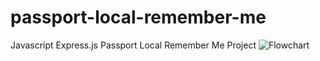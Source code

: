 # passport-local-remember-me
Javascript Express.js Passport Local Remember Me Project
![Flowchart](https://github.com/maketext/passport-local-remember-me/assets/32004044/62f360e5-c89e-4375-a794-ab2e778ff67e)
